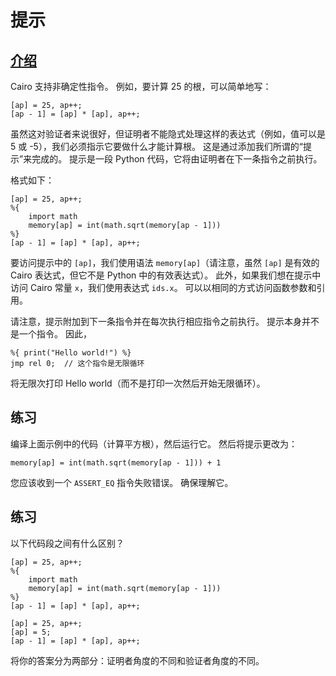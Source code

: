 # 提示
 
 ## [介绍](#introduction)

 Cairo 支持非确定性指令。 例如，要计算 25 的根，可以简单地写：

```
[ap] = 25, ap++;
[ap - 1] = [ap] * [ap], ap++;
```

虽然这对验证者来说很好，但证明者不能隐式处理这样的表达式（例如，值可以是 5 或 -5），我们必须指示它要做什么才能计算根。 这是通过添加我们所谓的“提示”来完成的。 提示是一段 Python 代码，它将由证明者在下一条指令之前执行。

格式如下：

```
[ap] = 25, ap++;
%{
    import math
    memory[ap] = int(math.sqrt(memory[ap - 1]))
%}
[ap - 1] = [ap] * [ap], ap++;
```

要访问提示中的 `[ap]`，我们使用语法 `memory[ap]`（请注意，虽然 `[ap]` 是有效的 Cairo 表达式，但它不是 Python 中的有效表达式）。 此外，如果我们想在提示中访问 Cairo 常量 `x`，我们使用表达式 `ids.x`。 可以以相同的方式访问函数参数和引用。

请注意，提示附加到下一条指令并在每次执行相应指令之前执行。 提示本身并不是一个指令。 因此，

```
%{ print("Hello world!") %}
jmp rel 0;  // 这个指令是无限循环
```

将无限次打印 Hello world（而不是打印一次然后开始无限循环）。

## 练习

编译上面示例中的代码（计算平方根），然后运行它。 然后将提示更改为：

```
memory[ap] = int(math.sqrt(memory[ap - 1])) + 1
```

您应该收到一个 `ASSERT_EQ` 指令失败错误。 确保理解它。

## 练习

以下代码段之间有什么区别？

```
[ap] = 25, ap++;
%{
    import math
    memory[ap] = int(math.sqrt(memory[ap - 1]))
%}
[ap - 1] = [ap] * [ap], ap++;
```

```
[ap] = 25, ap++;
[ap] = 5;
[ap - 1] = [ap] * [ap], ap++;
```

将你的答案分为两部分：证明者角度的不同和验证者角度的不同。